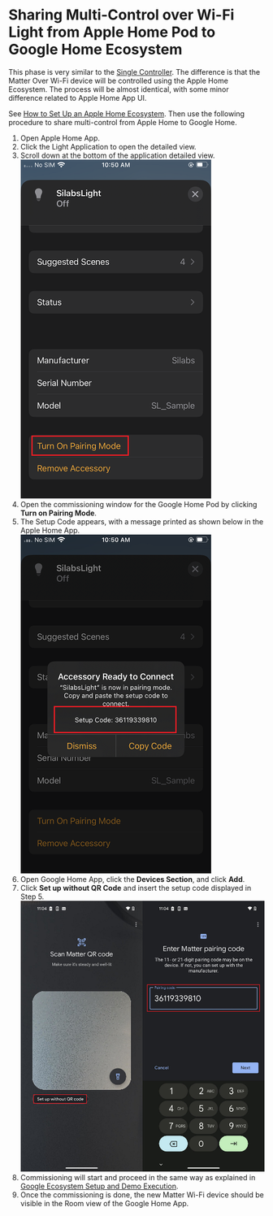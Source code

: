 # Sharing Multi-Control over Wi-Fi Light from Apple Home Pod to Google Home Ecosystem

This phase is very similar to the [Single Controller](./singlecontroller-ecosystem). The difference is that the Matter Over Wi-Fi device will be controlled using the Apple Home Ecosystem. The process will be almost identical, with some minor difference related to Apple Home App UI.

See [How to Set Up an Apple Home Ecosystem](./apple-ecosystem-setup). Then use the following procedure to share multi-control from Apple Home to Google Home.

1. Open Apple Home App.
2. Click the Light Application to open the detailed view.
3. Scroll down at the bottom of the application detailed view.
![Application design view](./images/matter-apple-application-info.png)
4. Open the commissioning window for the Google Home Pod by clicking **Turn on Pairing Mode**.
5. The Setup Code appears, with a message printed as shown below in the Apple Home App.
![Apple Home App setup code](./images/matter-apple-application-setup-code.png)
6. Open Google Home App, click the **Devices Section**, and click **Add**.
7. Click **Set up without QR Code** and insert the setup code displayed in Step 5.
![Add setup code](./images/matter-google-add-setup-code.png)
8. Commissioning will start and proceed in the same way as explained in [Google Ecosystem Setup and Demo Execution](./google-ecosystem-setup).
9. Once the commissioning is done, the new Matter Wi-Fi device should be visible in the Room view of the Google Home App.